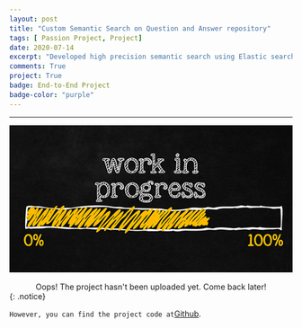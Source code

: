 ```yaml
---
layout: post
title: "Custom Semantic Search on Question and Answer repository"
tags: [ Passion Project, Project]
date: 2020-07-14
excerpt: "Developed high precision semantic search using Elastic search inverted indexing with BERT vectors and Universal Sentence Encoder transformer model (Tensorflow) on text corpus of Question-Answer repository and deployed using Docker."
comments: True
project: True
badge: End-to-End Project
badge-color: "purple"
---
```


---

![png](/assets/img/wip.jpg)
<center> Oops! The project hasn't been uploaded yet. Come back later! </center>
{: .notice}

`However, you can find the project code at`[Github](https://github.com/Kau5h1K/CSS).
